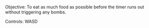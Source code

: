 Objective: To eat as much food as possible before the timer runs out without triggering any bombs.

Controls: WASD 
